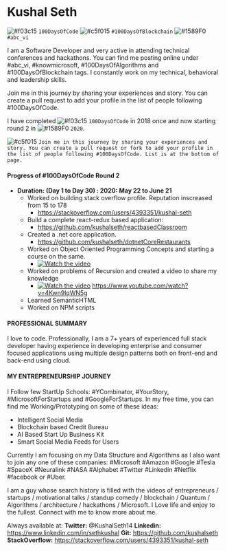 # Kushal Seth

![#f03c15](https://via.placeholder.com/15/f03c15/000000?text=+) `100DaysOfCode` ![#c5f015](https://via.placeholder.com/15/c5f015/000000?text=+) `#100DaysOfBlockchain` ![#1589F0](https://via.placeholder.com/15/1589F0/000000?text=+) `#abc_vi`

I am a Software Developer and very active in attending technical conferences and hackathons. You can find me posting online under #abc_vi, #knowmicrosoft, #100DaysOfAlgorithms and #100DaysOfBlockchain tags. I constantly work on my technical, behavioral and leadership skills.

Join me in this journey by sharing your experiences and story. You can create a pull request to add your profile in the list of people following #100DaysOfCode.

I have completed ![#f03c15](https://via.placeholder.com/15/f03c15/000000?text=+) `100DaysOfCode` in 2018 once and now starting round 2 in ![#1589F0](https://via.placeholder.com/15/1589F0/000000?text=+) `2020`.

![#c5f015](https://via.placeholder.com/15/c5f015/000000?text=+) `Join me in this journey by sharing your experiences and story. You can create a pull request or fork to add your profile in the list of people following #100DaysOfCode. List is at the bottom of page.`

#### Progress of #100DaysOfCode Round 2

- **Duration: (Day 1 to Day 30) : 2020: May 22 to June 21**
  - Worked on building stack overflow profile. Reputation inscreased from 15 to 178
    - https://stackoverflow.com/users/4393351/kushal-seth
  - Build a complete react-redux based application:
    - https://github.com/kushalseth/reactbasedClassroom
  - Created a .net core application.
    - https://github.com/kushalseth/dotnetCoreRestaurants
  - Worked on Object Oriented Programming Concepts and starting a course on the same.
    - [![Watch the video](https://www.youtube.com/watch?v=4Kwn9lqWN5g)](https://www.youtube.com/watch?v=4Kwn9lqWN5g)
  - Worked on problems of Recursion and created a video to share my knowledge
    - [![Watch the video](https://www.youtube.com/watch?v=uJLLVYN5iME)](https://www.youtube.com/watch?v=uJLLVYN5iME&t=5s)
      https://www.youtube.com/watch?v=4Kwn9lqWN5g
  - Learned SemanticHTML
  - Worked on NPM scripts

#### PROFESSIONAL SUMMARY

I love to code. Professionally, I am a 7+ years of experienced full stack developer having experience in developing enterprise and consumer focused applications using multiple design patterns both on front-end and back-end using cloud.

#### MY ENTREPRENEURSHIP JOURNEY

I Follow few StartUp Schools: #YCombinator, #YourStory, #MicrosoftForStartups and #GoogleForStartups. In my free time, you can find me Working/Prototyping on some of these ideas:

- Intelligent Social Media
- Blockchain based Credit Bureau
- AI Based Start Up Business Kit
- Smart Social Media Feeds for Users

Currently I am focusing on my Data Structure and Algorithms as I also want to join any one of these companies: #Microsoft #Amazon #Google #Tesla #SpaceX #Neuralink #NASA #Alphabet #Twitter #Linkedin #Netflix #facebook or #Uber.

I am a guy whose search history is filled with the videos of entrepreneurs / startups / motivational talks / standup comedy / blockchain / Quantum / Algorithms / architecture / hackathons / Microsoft. I Love life and enjoy to the fullest.
Connect with me to know more about me.

Always available at:
**Twitter:** @KushalSeth14
**Linkedin:** https://www.linkedin.com/in/sethkushal
**Git:** https://github.com/kushalseth
**StackOverflow:** https://stackoverflow.com/users/4393351/kushal-seth
